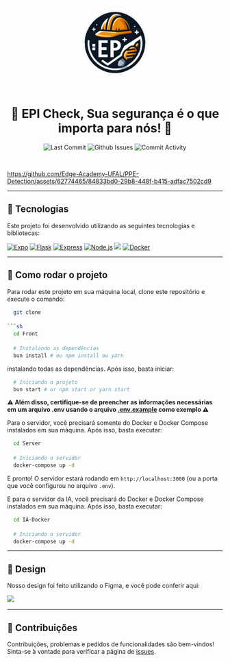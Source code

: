 <br>
<div align="center">
  <p>
    <img alt="PPE Detection's logo" src="https://github.com/edge-academy-ufal/ppe-detection/blob/main/Front/src/assets/icon.png" height="160" />
  </p>

<br>

# 👷 EPI Check, Sua segurança é o que importa para nós! 🦺

</div>

<p align="center">
  <img alt="Last Commit" src="https://img.shields.io/github/last-commit/edge-academy-ufal/ppe-detection?style=for-the-badge" />
  <img alt="Github Issues" src="https://img.shields.io/github/issues/edge-academy-ufal/ppe-detection?style=for-the-badge" />
  <img alt="Commit Activity" src="https://img.shields.io/github/commit-activity/m/edge-academy-ufal/ppe-detection?style=for-the-badge" />
</p>

<br>

<https://github.com/Edge-Academy-UFAL/PPE-Detection/assets/62774465/84833bd0-29b8-448f-b415-adfac7502cd9>

---

## 🧪 Tecnologias

Este projeto foi desenvolvido utilizando as seguintes tecnologias e bibliotecas:

<a href="https://expo.dev/" target="_blank"><img alt="Expo" height="30px" src="https://img.shields.io/badge/-Expo-000020?style=for-the-badge&logo=expo&logoColor=white" /></a>
<a href="https://flask.palletsprojects.com/en/2.0.x/" target="_blank"><img alt="Flask" height="30px" src="https://img.shields.io/badge/-Flask-FFFFFF?style=for-the-badge&logo=flask&logoColor=black" /></a>
<a href="https://expressjs.com/" target="_blank"><img alt="Express" height="31px" src="https://img.shields.io/badge/-Express-000000?style=for-the-badge&logo=express&logoColor=white" /></a>
<a href="https://nodejs.org/en/" target="_blank"><img alt="Node.js" height="30px" src="https://img.shields.io/badge/-Node.js-339933?style=for-the-badge&logo=node.js&logoColor=white" /></a>
<a href="https://www.prisma.io/"><img src="https://img.shields.io/badge/Prisma-2D3748?style=for-the-badge&logo=prisma&logoColor=white" height="30px"></a>
<a href="https://www.docker.com/" target="_blank"><img alt="Docker" height="30px" src="https://img.shields.io/badge/-Docker-2496ED?style=for-the-badge&logo=docker&logoColor=white" /></a>

---

## 🚀 Como rodar o projeto

Para rodar este projeto em sua máquina local, clone este repositório e execute o comando:

```sh
  git clone

```sh
  cd Front

  # Instalando as dependências
  bun install # ou npm install ou yarn
```

instalando todas as dependências. Após isso, basta iniciar:

```sh
  # Iniciando o projeto
  bun start # or npm start or yarn start
```

**⚠ Além disso, certifique-se de preencher as informações necessárias em um arquivo .env usando o arquivo [.env.example](https://github.com/edge-academy-ufal/ppe-detection/blob/main/Front/.env.example) como exemplo ⚠**

Para o servidor, você precisará somente do Docker e Docker Compose instalados em sua máquina. Após isso, basta executar:

```sh
  cd Server

  # Iniciando o servidor
  docker-compose up -d
```

E pronto! O servidor estará rodando em `http://localhost:3000` (ou a porta que você configurou no arquivo `.env`).

E para o servidor da IA, você precisará do Docker e Docker Compose instalados em sua máquina. Após isso, basta executar:

```sh
  cd IA-Docker

  # Iniciando o servidor
  docker-compose up -d
```

---

## 🎨 Design

Nosso design foi feito utilizando o Figma, e você pode conferir aqui:

<a href="https://www.figma.com/file/YwlF34b9IfuJyCeMBXfw3H/Wireframe?type=design"><img src="https://img.shields.io/badge/Figma-F24E1E?style=for-the-badge&logo=figma&logoColor=white" height="30px"></a>

---

## 🤝 Contribuições

Contribuições, problemas e pedidos de funcionalidades são bem-vindos!<br />Sinta-se à vontade para verificar a página de [issues](https://github.com/edge-academy-ufal/ppe-detection/issues).
